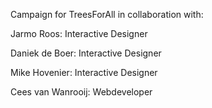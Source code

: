 Campaign for TreesForAll in collaboration with:

Jarmo Roos: Interactive Designer

Daniek de Boer: Interactive Designer

Mike Hovenier: Interactive Designer

Cees van Wanrooij: Webdeveloper
